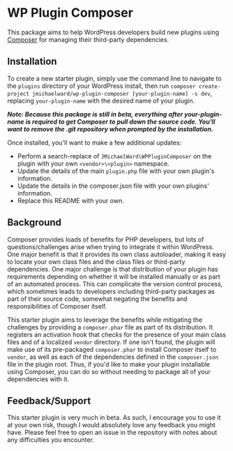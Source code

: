# WP Plugin Composer
This package aims to help WordPress developers build new plugins using [Composer](https://getcomposer.org) for 
managing their third-party dependencies.

## Installation
To create a new starter plugin, simply use the command line to navigate to the `plugins` directory of your WordPress
install, then run `composer create-project jmichaelward/wp-plugin-composer [your-plugin-name] -s dev`, replacing
`your-plugin-name` with the desired name of your plugin.

***Note: Because this package is still in beta, everything after your-plugin-name is required to get Composer to pull
down the source code. You'll want to remove the .git repository when prompted by the installation.***

Once installed, you'll want to make a few additional updates:
- Perform a search-replace of `JMichaelWard\WPPluginComposer` on the plugin with your own `<vendor>\<plugin>` namespace.
- Update the details of the main `plugin.php` file with your own plugin's information.
- Update the details in the composer.json file with your own plugins' information.
- Replace this README with your own.

## Background
Composer provides loads of benefits for PHP developers, but lots of questions/challenges arise when trying to integrate
it within WordPress. One major benefit is that it provides its own class autoloader, making it easy to locate your own
class files and the class files or third-party dependencies. One major challenge is that distribution of your plugin
has requirements depending on whether it will be installed manually or as part of an automated process. This can 
complicate the version control process, which sometimes leads to developers including third-party packages as part of
their source code, somewhat negating the benefits and responsibilities of Composer itself.

This starter plugin aims to leverage the benefits while mitigating the challenges by providing a `composer.phar` file
as part of its distribution. It registers an activation hook that checks for the presence of your main class files and
of a localized `vendor` directory. If one isn't found, the plugin will make use of its pre-packaged `composer.phar` to
install Composer itself to `vendor`, as well as each of the dependencies defined in the `composer.json` file in the
plugin root. Thus, if you'd like to make your plugin installable using Composer, you can do so without needing to
package all of your dependencies with it.

## Feedback/Support
This starter plugin is very much in beta. As such, I encourage you to use it at your own risk, though I would absolutely
love any feedback you might have. Please feel free to open an issue in the repository with notes about any difficulties 
you encounter.
